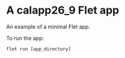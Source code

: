 # A calapp26_9 Flet app

An example of a minimal Flet app.

To run the app:

```
flet run [app_directory]
```